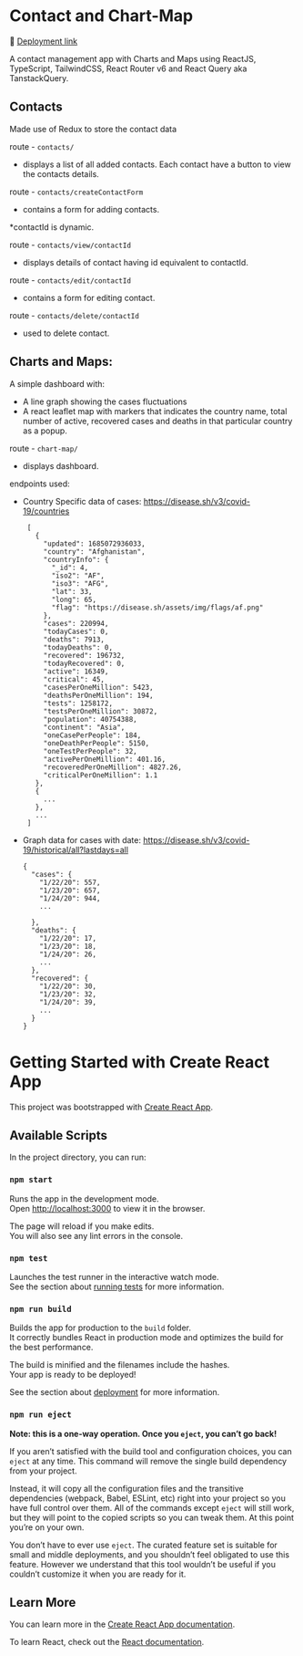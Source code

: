 # Contact and Chart-Map

:link: [Deployment link](https://tabishnehal.github.io/taiyo)

A contact management app with Charts and Maps using ReactJS, TypeScript,
TailwindCSS, React Router v6 and React Query aka TanstackQuery.

## Contacts

Made use of Redux to store the contact data

route - `contacts/`

- displays a list of all added contacts.
  Each contact have a button to view the contacts details.

route - `contacts/createContactForm`

- contains a form for adding contacts.

\*contactId is dynamic.

route - `contacts/view/contactId`

- displays details of contact having id equivalent to contactId.

route - `contacts/edit/contactId`

- contains a form for editing contact.

route - `contacts/delete/contactId`

- used to delete contact.

## Charts and Maps:

A simple dashboard with:

- A line graph showing the cases fluctuations
- A react leaflet map with markers that indicates the country name, total number
  of active, recovered cases and deaths in that particular country as a popup.

route - `chart-map/`

- displays dashboard.

endpoints used:

- Country Specific data of cases: https://disease.sh/v3/covid-19/countries
  ```
   [
     {
       "updated": 1685072936033,
       "country": "Afghanistan",
       "countryInfo": {
         "_id": 4,
         "iso2": "AF",
         "iso3": "AFG",
         "lat": 33,
         "long": 65,
         "flag": "https://disease.sh/assets/img/flags/af.png"
       },
       "cases": 220994,
       "todayCases": 0,
       "deaths": 7913,
       "todayDeaths": 0,
       "recovered": 196732,
       "todayRecovered": 0,
       "active": 16349,
       "critical": 45,
       "casesPerOneMillion": 5423,
       "deathsPerOneMillion": 194,
       "tests": 1258172,
       "testsPerOneMillion": 30872,
       "population": 40754388,
       "continent": "Asia",
       "oneCasePerPeople": 184,
       "oneDeathPerPeople": 5150,
       "oneTestPerPeople": 32,
       "activePerOneMillion": 401.16,
       "recoveredPerOneMillion": 4827.26,
       "criticalPerOneMillion": 1.1
     },
     {
       ...
     },
     ...
   ]
  ```
- Graph data for cases with date:
  https://disease.sh/v3/covid-19/historical/all?lastdays=all

  ```
  {
    "cases": {
      "1/22/20": 557,
      "1/23/20": 657,
      "1/24/20": 944,
      ...

    },
    "deaths": {
      "1/22/20": 17,
      "1/23/20": 18,
      "1/24/20": 26,
      ...
    },
    "recovered": {
      "1/22/20": 30,
      "1/23/20": 32,
      "1/24/20": 39,
      ...
    }
  }
  ```

# Getting Started with Create React App

This project was bootstrapped with [Create React App](https://github.com/facebook/create-react-app).

## Available Scripts

In the project directory, you can run:

### `npm start`

Runs the app in the development mode.\
Open [http://localhost:3000](http://localhost:3000) to view it in the browser.

The page will reload if you make edits.\
You will also see any lint errors in the console.

### `npm test`

Launches the test runner in the interactive watch mode.\
See the section about [running tests](https://facebook.github.io/create-react-app/docs/running-tests) for more information.

### `npm run build`

Builds the app for production to the `build` folder.\
It correctly bundles React in production mode and optimizes the build for the best performance.

The build is minified and the filenames include the hashes.\
Your app is ready to be deployed!

See the section about [deployment](https://facebook.github.io/create-react-app/docs/deployment) for more information.

### `npm run eject`

**Note: this is a one-way operation. Once you `eject`, you can’t go back!**

If you aren’t satisfied with the build tool and configuration choices, you can `eject` at any time. This command will remove the single build dependency from your project.

Instead, it will copy all the configuration files and the transitive dependencies (webpack, Babel, ESLint, etc) right into your project so you have full control over them. All of the commands except `eject` will still work, but they will point to the copied scripts so you can tweak them. At this point you’re on your own.

You don’t have to ever use `eject`. The curated feature set is suitable for small and middle deployments, and you shouldn’t feel obligated to use this feature. However we understand that this tool wouldn’t be useful if you couldn’t customize it when you are ready for it.

## Learn More

You can learn more in the [Create React App documentation](https://facebook.github.io/create-react-app/docs/getting-started).

To learn React, check out the [React documentation](https://reactjs.org/).
